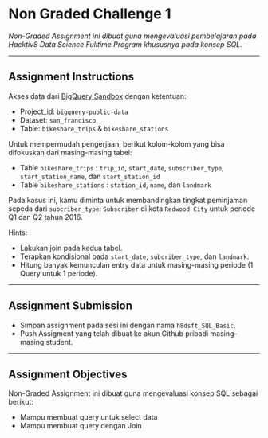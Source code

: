 # Non Graded Challenge 1

_Non-Graded Assignment ini dibuat guna mengevaluasi pembelajaran pada Hacktiv8 Data Science Fulltime Program khususnya pada konsep SQL._

---
## Assignment Instructions

Akses data dari [BigQuery Sandbox](https://console.cloud.google.com/bigquery) dengan ketentuan: 
- Project_id: `bigquery-public-data`
- Dataset: `san_francisco`
- Table: `bikeshare_trips` & `bikeshare_stations`

Untuk mempermudah pengerjaan, berikut kolom-kolom yang bisa difokuskan dari masing-masing tabel:
- Table `bikeshare_trips` : `trip_id`, `start_date`, `subscriber_type`, `start_station_name`, dan `start_station_id`
- Table `bikeshare_stations` : `station_id`, `name`, dan `landmark` 

Pada kasus ini, kamu diminta untuk membandingkan tingkat peminjaman sepeda dari `subcriber_type`: `Subscriber` di kota `Redwood City` untuk periode Q1 dan Q2 tahun 2016.

Hints:
- Lakukan join pada kedua tabel.
- Terapkan kondisional pada `start_date`, `subcriber_type`, dan `landmark`.
- Hitung banyak kemunculan entry data untuk masing-masing periode (1 Query untuk 1 periode).

---
## Assignment Submission

* Simpan assignment pada sesi ini dengan nama `h8dsft_SQL_Basic`.
* Push Assigment yang telah dibuat ke akun Github pribadi masing-masing student.

---
## Assignment Objectives

Non-Graded Assignment ini dibuat guna mengevaluasi konsep SQL sebagai berikut:

* Mampu membuat query untuk select data
* Mampu membuat query dengan Join

